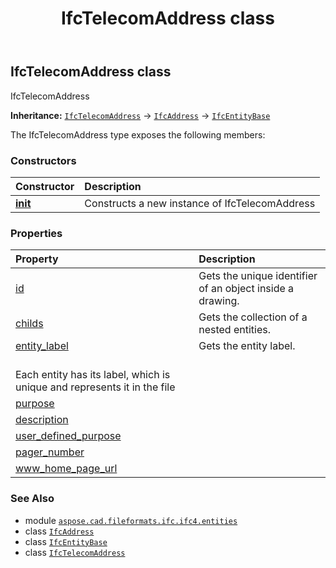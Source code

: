 ﻿---
title: IfcTelecomAddress class
second_title: Aspose.CAD for Python via .NET API References
description: 
type: docs
weight: 7040
url: /python-net/aspose.cad.fileformats.ifc.ifc4.entities/ifctelecomaddress/
is_root: false
---

## IfcTelecomAddress class

IfcTelecomAddress



**Inheritance:** [`IfcTelecomAddress`](/cad/python-net/aspose.cad.fileformats.ifc.ifc4.entities/ifctelecomaddress) → 
[`IfcAddress`](/cad/python-net/aspose.cad.fileformats.ifc.ifc4.entities/ifcaddress) → 
[`IfcEntityBase`](/cad/python-net/aspose.cad.fileformats.ifc/ifcentitybase)



The IfcTelecomAddress type exposes the following members:

### Constructors
| Constructor | Description |
| :- | :- |
| [__init__](/cad/python-net/aspose.cad.fileformats.ifc.ifc4.entities/ifctelecomaddress/__init__/#) | Constructs a new instance of IfcTelecomAddress |


### Properties
| Property | Description |
| :- | :- |
| [id](/cad/python-net/aspose.cad.fileformats.ifc.ifc4.entities/ifctelecomaddress/id) | Gets the unique identifier of an object inside a drawing. |
| [childs](/cad/python-net/aspose.cad.fileformats.ifc.ifc4.entities/ifctelecomaddress/childs) | Gets the collection of a nested entities. |
| [entity_label](/cad/python-net/aspose.cad.fileformats.ifc.ifc4.entities/ifctelecomaddress/entity_label) | Gets the entity label.<br/>Each entity has its label, which is unique and represents it in the file |
| [purpose](/cad/python-net/aspose.cad.fileformats.ifc.ifc4.entities/ifctelecomaddress/purpose) |  |
| [description](/cad/python-net/aspose.cad.fileformats.ifc.ifc4.entities/ifctelecomaddress/description) |  |
| [user_defined_purpose](/cad/python-net/aspose.cad.fileformats.ifc.ifc4.entities/ifctelecomaddress/user_defined_purpose) |  |
| [pager_number](/cad/python-net/aspose.cad.fileformats.ifc.ifc4.entities/ifctelecomaddress/pager_number) |  |
| [www_home_page_url](/cad/python-net/aspose.cad.fileformats.ifc.ifc4.entities/ifctelecomaddress/www_home_page_url) |  |



### See Also
* module [`aspose.cad.fileformats.ifc.ifc4.entities`](..)
* class [`IfcAddress`](/cad/python-net/aspose.cad.fileformats.ifc.ifc4.entities/ifcaddress)
* class [`IfcEntityBase`](/cad/python-net/aspose.cad.fileformats.ifc/ifcentitybase)
* class [`IfcTelecomAddress`](/cad/python-net/aspose.cad.fileformats.ifc.ifc4.entities/ifctelecomaddress)
